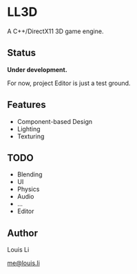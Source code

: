 # LL3D

A C++/DirectX11 3D game engine.

## Status

**Under development.**

For now, project Editor is just a test ground.

## Features

- Component-based Design
- Lighting
- Texturing

## TODO

- Blending
- UI
- Physics
- Audio
- ...
- Editor

## Author

Louis Li

me@louis.li


